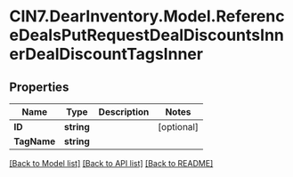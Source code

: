 # CIN7.DearInventory.Model.ReferenceDealsPutRequestDealDiscountsInnerDealDiscountTagsInner

## Properties

| Name        | Type       | Description | Notes      |
| ----------- | ---------- | ----------- | ---------- |
| **ID**      | **string** |             | [optional] |
| **TagName** | **string** |             |

[[Back to Model list]](../README.md#documentation-for-models) [[Back to API list]](../README.md#documentation-for-api-endpoints) [[Back to README]](../README.md)
